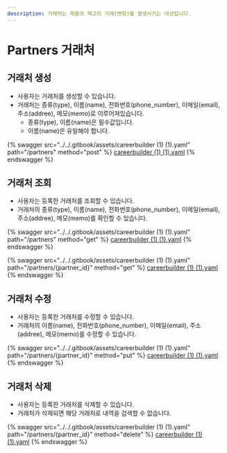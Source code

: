 ```yaml
---
description: 거래처는 제품의 재고의 거래(변화)를 발생시키는 대상입니다.
---
```


# Partners 거래처



## 거래처 생성

* 사용자는 거래처를 생성할 수 있습니다.
* 거래처는 종류(type), 이름(name), 전화번호(phone\_number), 이메일(email), 주소(addree), 메모(memo)로 이루어져있습니다.
  * 종류(type), 이름(name)은 필수값입니다.
  * 이름(name)은 유일해야 합니다.

{% swagger src="../../.gitbook/assets/careerbuilder (1) (1).yaml" path="/partners" method="post" %}
[careerbuilder (1) (1).yaml](<../../.gitbook/assets/careerbuilder (1) (1).yaml>)
{% endswagger %}

## 거래처 조회

* 사용자는 등록한 거래처를 조회할 수 있습니다.
* 거래처의 종류(type), 이름(name), 전화번호(phone\_number), 이메일(email), 주소(addree), 메모(memo)를 확인할 수 있습니다.

{% swagger src="../../.gitbook/assets/careerbuilder (1) (1).yaml" path="/partners" method="get" %}
[careerbuilder (1) (1).yaml](<../../.gitbook/assets/careerbuilder (1) (1).yaml>)
{% endswagger %}

{% swagger src="../../.gitbook/assets/careerbuilder (1) (1).yaml" path="/partners/{partner_id}" method="get" %}
[careerbuilder (1) (1).yaml](<../../.gitbook/assets/careerbuilder (1) (1).yaml>)
{% endswagger %}

## 거래처 수정

* 사용자는 등록한 거래처를 수정할 수 있습니다.
* 거래처의 이름(name), 전화번호(phone\_number), 이메일(email), 주소(addree), 메모(memo)를 수정할 수 있습니다.

{% swagger src="../../.gitbook/assets/careerbuilder (1) (1).yaml" path="/partners/{partner_id}" method="put" %}
[careerbuilder (1) (1).yaml](<../../.gitbook/assets/careerbuilder (1) (1).yaml>)
{% endswagger %}

## 거래처 삭제

* 사용자는 등록한 거래처를 삭제할 수 있습니다.
* 거래처가 삭제되면 해당 거래처로 내역을 검색할 수 없습니다.

{% swagger src="../../.gitbook/assets/careerbuilder (1) (1).yaml" path="/partners/{partner_id}" method="delete" %}
[careerbuilder (1) (1).yaml](<../../.gitbook/assets/careerbuilder (1) (1).yaml>)
{% endswagger %}

